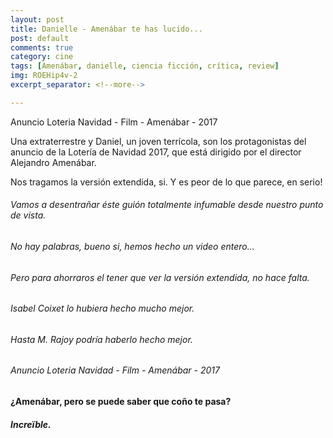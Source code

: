 ```yaml
---
layout: post
title: Danielle - Amenábar te has lucido...
post: default
comments: true
category: cine
tags: [Amenábar, danielle, ciencia ficción, crítica, review]
img: ROEHip4v-2
excerpt_separator: <!--more-->

---
```


Anuncio Loteria Navidad - Film - Amenábar - 2017

Una extraterrestre y Daniel, un joven terrícola, son los protagonistas del anuncio de la Lotería de Navidad 2017, que está dirigido por el director Alejandro Amenábar.

Nos tragamos la versión extendida, si. Y es peor de lo que parece, en serio!


<!--more-->


###### Vamos a desentrañar éste guión totalmente infumable desde nuestro punto de vista.

###### No hay palabras, bueno si, hemos hecho un video entero...

###### Pero para ahorraros el tener que ver la versión extendida, no hace falta.

###### Isabel Coixet lo hubiera hecho mucho mejor.

###### Hasta M. Rajoy podría haberlo hecho mejor.

###### Anuncio Loteria Navidad - Film - Amenábar - 2017

#### ¿Amenábar, pero se puede saber que coño te pasa?

##### Increïble.